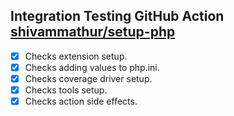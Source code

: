 ## Integration Testing GitHub Action [shivammathur/setup-php](https://github.com/shivammathur/setup-php)

- [X] Checks extension setup.  
- [X] Checks adding values to php.ini.  
- [X] Checks coverage driver setup.  
- [X] Checks tools setup.
- [X] Checks action side effects.